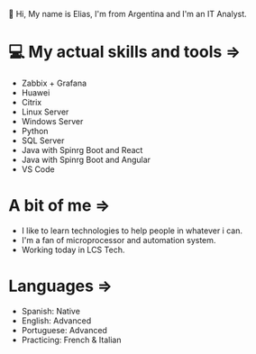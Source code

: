 👋 Hi, My name is Elias, I'm from Argentina and I'm an IT Analyst.

# 💻 My actual skills and tools =>
  - Zabbix + Grafana
  - Huawei 
  - Citrix
  - Linux Server
  - Windows Server
  - Python
  - SQL Server
  - Java with Spinrg Boot and React
  - Java with Spinrg Boot and Angular
  - VS Code


# A bit of me =>
  - I like to learn technologies to help people in whatever i can.
  - I'm a fan of microprocessor and automation system.
  - Working today in LCS Tech.

# Languages =>
  - Spanish: Native
  - English: Advanced
  - Portuguese: Advanced
  - Practicing: French & Italian
